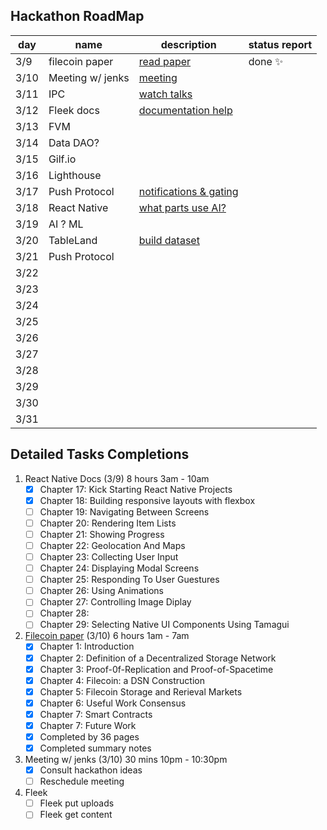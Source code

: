 ## Hackathon RoadMap

| day  | name             | description                | status report |
| ---- | ---------------- | -------------------------- | ------------- |
| 3/9  | filecoin paper   | [read paper]()             | done ✨       |
| 3/10 | Meeting w/ jenks | [meeting]()                |               |
| 3/11 | IPC              | [watch talks]()            |               |
| 3/12 | Fleek docs       | [documentation help]()     |               |
| 3/13 | FVM              |                            |               |
| 3/14 | Data DAO?        |                            |               |
| 3/15 | Gilf.io          |                            |               |
| 3/16 | Lighthouse       |                            |               |
| 3/17 | Push Protocol    | [notifications & gating]() |               |
| 3/18 | React Native     | [what parts use AI?]()     |               |
| 3/19 | AI ? ML          |                            |               |
| 3/20 | TableLand        | [build dataset]()          |               |
| 3/21 | Push Protocol    |                            |               |
| 3/22 |                  |                            |               |
| 3/23 |                  |                            |               |
| 3/24 |                  |                            |               |
| 3/25 |                  |                            |               |
| 3/26 |                  |                            |               |
| 3/27 |                  |                            |               |
| 3/28 |                  |                            |               |
| 3/29 |                  |                            |               |
| 3/30 |                  |                            |               |
| 3/31 |                  |                            |               |

## Detailed Tasks Completions

1. React Native Docs (3/9) 8 hours 3am - 10am
   - [x] Chapter 17: Kick Starting React Native Projects
   - [x] Chapter 18: Building responsive layouts with flexbox
   - [ ] Chapter 19: Navigating Between Screens
   - [ ] Chapter 20: Rendering Item Lists
   - [ ] Chapter 21: Showing Progress
   - [ ] Chapter 22: Geolocation And Maps
   - [ ] Chapter 23: Collecting User Input
   - [ ] Chapter 24: Displaying Modal Screens
   - [ ] Chapter 25: Responding To User Guestures
   - [ ] Chapter 26: Using Animations
   - [ ] Chapter 27: Controlling Image Diplay
   - [ ] Chapter 28:
   - [ ] Chapter 29: Selecting Native UI Components Using Tamagui
1. [Filecoin paper](https://filecoin.io/filecoin.pdf) (3/10) 6 hours 1am - 7am
   - [x] Chapter 1: Introduction
   - [x] Chapter 2: Definition of a Decentralized Storage Network
   - [x] Chapter 3: Proof-0f-Replication and Proof-of-Spacetime
   - [x] Chapter 4: Filecoin: a DSN Construction
   - [x] Chapter 5: Filecoin Storage and Rerieval Markets
   - [x] Chapter 6: Useful Work Consensus
   - [x] Chapter 7: Smart Contracts
   - [x] Chapter 7: Future Work
   - [x] Completed by 36 pages
   - [x] Completed summary notes
1. Meeting w/ jenks (3/10) 30 mins 10pm - 10:30pm
   - [x] Consult hackathon ideas
   - [ ] Reschedule meeting
1. Fleek
   - [ ] Fleek put uploads
   - [ ] Fleek get content
